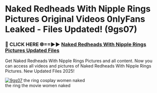 # Naked Redheads With Nipple Rings Pictures Original Videos 0nlyFans Leaked - Files Updated! (9gs07)

<h3>🔴 CLICK HERE 🌐==►► <a href="https://tinyurl.com/up5wt9bj" rel="nofollow">Naked Redheads With Nipple Rings Pictures Updated Files</a></h3>

Get Naked Redheads With Nipple Rings Pictures and all content. Now you can access all videos and pictures of Naked Redheads With Nipple Rings Pictures. New Updated Files 2025!

[![9gs07](https://i.imgur.com/ABiUzMV.gif)](https://tinyurl.com/up5wt9bj)
the ring cosplay women naked<br>
the ring the movie women naked
